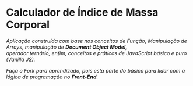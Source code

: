 # Calculador de Índice de Massa Corporal

<em>Aplicação construída com base nos conceitos de Função, Manipulação de Arrays, manipulação de <strong>Document Object Model</strong>,<em> <br> 
<em>operador ternário, enfim, conceitos e práticas de JavaScript básico e puro (Vanilla JS).<em>

<em>Faça o Fork para aprendizado, pois esta  parte do básico para lidar com a lógica de programação no <strong>Front-End</strong><em>.
